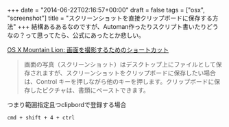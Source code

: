 +++
date = "2014-06-22T02:16:57+00:00"
draft = false
tags = ["osx", "screenshot"]
title = "スクリーンショットを直接クリップボードに保存する方法"
+++
結構あるあるなのですが、Automan作ったりスクリプト書いたりどうなの？って思ってたら、公式にあったとか悲しい。

[OS X Mountain Lion: 画面を撮影するためのショートカット](http://support.apple.com/kb/PH11229?viewlocale=ja_JP)


> 画面の写真（スクリーンショット）はデスクトップ上にファイルとして保存されますが、スクリーンショットをクリップボードに保存したい場合は、Control キーを押しながら他のキーを押します。クリップボードに保存したピクチャは、書類にペーストできます。

つまり範囲指定且つclipbordで登録する場合

`cmd + shift + 4 + ctrl`

